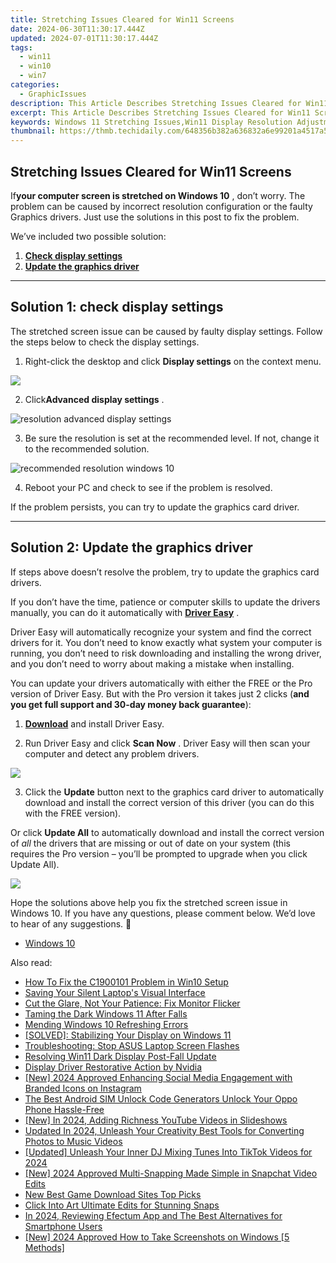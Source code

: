```yaml
---
title: Stretching Issues Cleared for Win11 Screens
date: 2024-06-30T11:30:17.444Z
updated: 2024-07-01T11:30:17.444Z
tags:
  - win11
  - win10
  - win7
categories:
  - GraphicIssues
description: This Article Describes Stretching Issues Cleared for Win11 Screens
excerpt: This Article Describes Stretching Issues Cleared for Win11 Screens
keywords: Windows 11 Stretching Issues,Win11 Display Resolution Adjustment,Correcting Stretched Screens on Win11,Fixing Pixelation and Stretching in Windows 11,Screen Stretching Fix for Win11 Users,Resolving Win11 Display Distortions,Optimizing Windows 11 Screens for Clarity
thumbnail: https://thmb.techidaily.com/648356b382a636832a6e99201a4517a582a77b906dab7a37be3d640b5bfda50d.jpg
---
```


## Stretching Issues Cleared for Win11 Screens

 If**your computer screen is stretched on Windows 10** , don’t worry. The problem can be caused by incorrect resolution configuration or the faulty Graphics drivers. Just use the solutions in this post to fix the problem.

We’ve included two possible solution:

1. [**Check display settings**](#solution1)
2. [**Update the graphics driver**](#solution3)

---

## **Solution 1: check display settings**

 The stretched screen issue can be caused by faulty display settings. Follow the steps below to check the display settings.

1) Right-click the desktop and click **Display settings**  on the context menu.

![](https://images.drivereasy.com/wp-content/uploads/2017/11/img_5a17c192b55b7.jpg)

 2) Click**Advanced display settings** .

![resolution advanced display settings](https://images.drivereasy.com/wp-content/uploads/2016/08/resolution-advanced-display-settings-600x564.jpg)

 3) Be sure the resolution is set at the recommended level. If not, change it to the recommended solution.

![recommended resolution windows 10](https://images.drivereasy.com/wp-content/uploads/2016/08/recommended-resolution-windows-10-1-600x561.jpg)

4) Reboot your PC and check to see if the problem is resolved.

If the problem persists, you can try to update the graphics card driver.

---

## **Solution 2: Update the graphics driver**

 If steps above doesn’t resolve the problem, try to update the graphics card drivers.

 If you don’t have the time, patience or computer skills to update the drivers manually, you can do it automatically with **[Driver Easy](https://tools.techidaily.com/drivereasy/download/)**  .

 Driver Easy will automatically recognize your system and find the correct drivers for it. You don’t need to know exactly what system your computer is running, you don’t need to risk downloading and installing the wrong driver, and you don’t need to worry about making a mistake when installing.

 You can update your drivers automatically with either the FREE or the Pro version of Driver Easy. But with the Pro version it takes just 2 clicks (**and you get full support and 30-day money back guarantee**):

 1) **[Download](https://tools.techidaily.com/drivereasy/download/)**   and install Driver Easy.

 2) Run Driver Easy and click **Scan Now** . Driver Easy will then scan your computer and detect any problem drivers.

![](https://images.drivereasy.com/wp-content/uploads/2019/08/image-498.png)

 3) Click the **Update** button next to the graphics card driver to automatically download and install the correct version of this driver (you can do this with the FREE version).

 Or click **Update All**  to automatically download and install the correct version of _all_   the drivers that are missing or out of date on your system (this requires the Pro version – you’ll be prompted to upgrade when you click Update All).

![](https://images.drivereasy.com/wp-content/uploads/2019/08/image-499.png)

 Hope the solutions above help you fix the stretched screen issue in Windows 10\. If you have any questions, please comment below. We’d love to hear of any suggestions. 🙂

* [Windows 10](https://tools.techidaily.com/drivereasy/download/)

<ins class="adsbygoogle"
     style="display:block"
     data-ad-format="autorelaxed"
     data-ad-client="ca-pub-7571918770474297"
     data-ad-slot="1223367746"></ins>



<ins class="adsbygoogle"
     style="display:block"
     data-ad-client="ca-pub-7571918770474297"
     data-ad-slot="8358498916"
     data-ad-format="auto"
     data-full-width-responsive="true"></ins>

<span class="atpl-alsoreadstyle">Also read:</span>
<div><ul>
<li><a href="https://graphic-issues.techidaily.com/how-to-fix-the-c1900101-problem-in-win10-setup/"><u>How To Fix the C1900101 Problem in Win10 Setup</u></a></li>
<li><a href="https://graphic-issues.techidaily.com/saving-your-silent-laptops-visual-interface/"><u>Saving Your Silent Laptop's Visual Interface</u></a></li>
<li><a href="https://graphic-issues.techidaily.com/cut-the-glare-not-your-patience-fix-monitor-flicker/"><u>Cut the Glare, Not Your Patience: Fix Monitor Flicker</u></a></li>
<li><a href="https://graphic-issues.techidaily.com/taming-the-dark-windows-11-after-falls/"><u>Taming the Dark Windows 11 After Falls</u></a></li>
<li><a href="https://graphic-issues.techidaily.com/mending-windows-10-refreshing-errors/"><u>Mending Windows 10 Refreshing Errors</u></a></li>
<li><a href="https://graphic-issues.techidaily.com/solved-stabilizing-your-display-on-windows-11/"><u>[SOLVED]: Stabilizing Your Display on Windows 11</u></a></li>
<li><a href="https://graphic-issues.techidaily.com/troubleshooting-stop-asus-laptop-screen-flashes/"><u>Troubleshooting: Stop ASUS Laptop Screen Flashes</u></a></li>
<li><a href="https://graphic-issues.techidaily.com/resolving-win11-dark-display-post-fall-update/"><u>Resolving Win11 Dark Display Post-Fall Update</u></a></li>
<li><a href="https://graphic-issues.techidaily.com/display-driver-restorative-action-by-nvidia/"><u>Display Driver Restorative Action by Nvidia</u></a></li>
<li><a href="https://instagram-video-recordings.techidaily.com/new-2024-approved-enhancing-social-media-engagement-with-branded-icons-on-instagram/"><u>[New] 2024 Approved  Enhancing Social Media Engagement with Branded Icons on Instagram</u></a></li>
<li><a href="https://sim-unlock.techidaily.com/the-best-android-sim-unlock-code-generators-unlock-your-oppo-phone-hassle-free-by-drfone-android/"><u>The Best Android SIM Unlock Code Generators Unlock Your Oppo Phone Hassle-Free</u></a></li>
<li><a href="https://facebook-video-share.techidaily.com/new-in-2024-adding-richness-youtube-videos-in-slideshows/"><u>[New] In 2024, Adding Richness  YouTube Videos in Slideshows</u></a></li>
<li><a href="https://video-content-creator.techidaily.com/updated-in-2024-unleash-your-creativity-best-tools-for-converting-photos-to-music-videos/"><u>Updated In 2024, Unleash Your Creativity Best Tools for Converting Photos to Music Videos</u></a></li>
<li><a href="https://tiktok-clips.techidaily.com/updated-unleash-your-inner-dj-mixing-tunes-into-tiktok-videos-for-2024/"><u>[Updated] Unleash Your Inner DJ  Mixing Tunes Into TikTok Videos for 2024</u></a></li>
<li><a href="https://snapchat-videos.techidaily.com/new-2024-approved-multi-snapping-made-simple-in-snapchat-video-edits/"><u>[New] 2024 Approved  Multi-Snapping Made Simple in Snapchat Video Edits</u></a></li>
<li><a href="https://smart-video-creator.techidaily.com/new-best-game-download-sites-top-picks/"><u>New Best Game Download Sites Top Picks</u></a></li>
<li><a href="https://vp-tips.techidaily.com/click-into-art-ultimate-edits-for-stunning-snaps/"><u>Click Into Art  Ultimate Edits for Stunning Snaps</u></a></li>
<li><a href="https://ai-editing-video.techidaily.com/in-2024-reviewing-efectum-app-and-the-best-alternatives-for-smartphone-users/"><u>In 2024, Reviewing Efectum App and The Best Alternatives for Smartphone Users</u></a></li>
<li><a href="https://video-screen-grab.techidaily.com/new-2024-approved-how-to-take-screenshots-on-windows-5-methods/"><u>[New] 2024 Approved  How to Take Screenshots on Windows [5 Methods]</u></a></li>
</ul></div>
